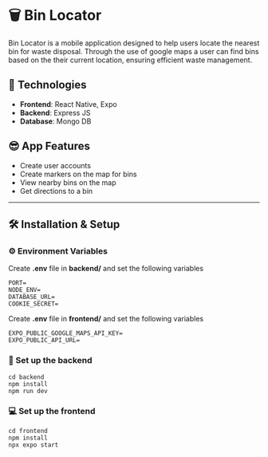 # 🗑️ Bin Locator

Bin Locator is a mobile application designed to help users locate the nearest bin for waste disposal. Through the use of google maps a user can find bins based on the their current location, ensuring efficient waste management.

## 🧰 Technologies

-   **Frontend**: React Native, Expo
-   **Backend**: Express JS
-   **Database**: Mongo DB

## 😎 App Features

-   Create user accounts
-   Create markers on the map for bins
-   View nearby bins on the map
-   Get directions to a bin

---

## 🛠️ Installation & Setup

### ⚙️ Environment Variables

Create **.env** file in **backend/** and set the following variables

```
PORT=
NODE_ENV=
DATABASE_URL=
COOKIE_SECRET=
```

Create **.env** file in **frontend/** and set the following variables

```
EXPO_PUBLIC_GOOGLE_MAPS_API_KEY=
EXPO_PUBLIC_API_URL=
```

### 🔧 Set up the backend

```
cd backend
npm install
npm run dev
```

### 💻 Set up the frontend

```
cd frontend
npm install
npx expo start
```
